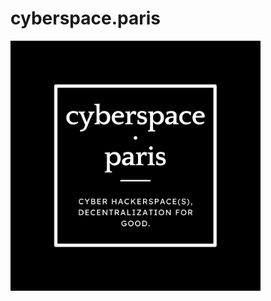 # cyberspace.paris
<img src="./images/large_black.svg" alt="Cyber Hackerspace(s), decentralization for good." width="400"/>
